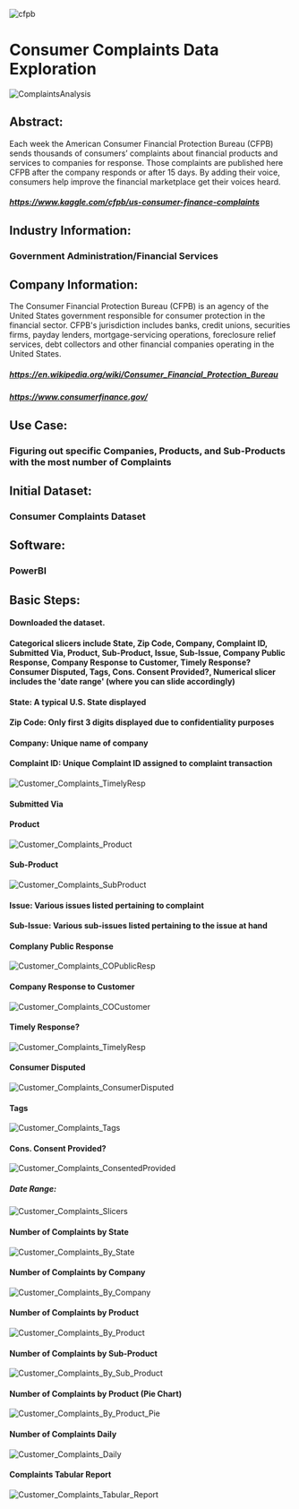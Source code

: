 ![cfpb](https://user-images.githubusercontent.com/19572673/62312334-eba51900-b45b-11e9-87f0-ba0e94c8e402.png)
# Consumer Complaints Data Exploration
![ComplaintsAnalysis](https://user-images.githubusercontent.com/19572673/57265265-cebb9e00-7044-11e9-95f3-ef2625564c23.PNG)
## Abstract:
Each week the American Consumer Financial Protection Bureau (CFPB) sends thousands of consumers’ complaints about financial products and services to companies for response. Those complaints are published here CFPB after the company responds or after 15 days. By adding their voice, consumers help improve the financial marketplace get their voices heard.
##### https://www.kaggle.com/cfpb/us-consumer-finance-complaints
## Industry Information: 
### Government Administration/Financial Services

## Company Information:
The Consumer Financial Protection Bureau (CFPB) is an agency of the United States government responsible for consumer protection in the financial sector. CFPB's jurisdiction includes banks, credit unions, securities firms, payday lenders, mortgage-servicing operations, foreclosure relief services, debt collectors and other financial companies operating in the United States. 
##### https://en.wikipedia.org/wiki/Consumer_Financial_Protection_Bureau
##### https://www.consumerfinance.gov/
## Use Case:
### Figuring out specific Companies, Products, and Sub-Products with the most number of Complaints
## Initial Dataset:
### Consumer Complaints Dataset
## Software:
### PowerBI
## Basic Steps:
#### Downloaded the dataset. 
#### Categorical slicers include State, Zip Code, Company, Complaint ID, Submitted Via, Product, Sub-Product, Issue, Sub-Issue, Company Public Response, Company Response to Customer, Timely Response? Consumer Disputed, Tags, Cons. Consent Provided?, Numerical slicer includes the 'date range' (where you can slide accordingly)
#### State: A typical U.S. State displayed
#### Zip Code: Only first 3 digits displayed due to confidentiality purposes
#### Company: Unique name of company
#### Complaint ID: Unique Complaint ID assigned to complaint transaction

![Customer_Complaints_TimelyResp](https://user-images.githubusercontent.com/19572673/60405762-42c77d80-9b80-11e9-9181-8429e7692181.PNG)

#### Submitted Via

#### Product
![Customer_Complaints_Product](https://user-images.githubusercontent.com/19572673/60405759-422ee700-9b80-11e9-91f4-d82fd5384d77.PNG)
#### Sub-Product
![Customer_Complaints_SubProduct](https://user-images.githubusercontent.com/19572673/60405760-42c77d80-9b80-11e9-912b-3710cdcfb507.PNG)
#### Issue: Various issues listed pertaining to complaint
#### Sub-Issue: Various sub-issues listed pertaining to the issue at hand
#### Complany Public Response
![Customer_Complaints_COPublicResp](https://user-images.githubusercontent.com/19572673/60405758-422ee700-9b80-11e9-8bef-d0835b5a8e27.PNG)
#### Company Response to Customer
![Customer_Complaints_COCustomer](https://user-images.githubusercontent.com/19572673/60405755-422ee700-9b80-11e9-9d1f-dcc939fc0c98.PNG)
#### Timely Response? 
![Customer_Complaints_TimelyResp](https://user-images.githubusercontent.com/19572673/60405762-42c77d80-9b80-11e9-9181-8429e7692181.PNG)
#### Consumer Disputed
![Customer_Complaints_ConsumerDisputed](https://user-images.githubusercontent.com/19572673/60405757-422ee700-9b80-11e9-9f8b-8724fefcf74f.PNG)
#### Tags
![Customer_Complaints_Tags](https://user-images.githubusercontent.com/19572673/60405761-42c77d80-9b80-11e9-8571-6d3f24798129.PNG)
#### Cons. Consent Provided?
![Customer_Complaints_ConsentedProvided](https://user-images.githubusercontent.com/19572673/60405756-422ee700-9b80-11e9-9021-45a2407a4a1f.PNG)
##### Date Range:
![Customer_Complaints_Slicers](https://user-images.githubusercontent.com/19572673/60402039-bdc86e00-9b57-11e9-8f48-39832bcb0c72.PNG)
#### Number of Complaints by State
![Customer_Complaints_By_State](https://user-images.githubusercontent.com/19572673/60402036-bdc86e00-9b57-11e9-92bf-a0087afb2532.PNG)
#### Number of Complaints by Company
![Customer_Complaints_By_Company](https://user-images.githubusercontent.com/19572673/60402033-bdc86e00-9b57-11e9-943d-ba0ad66150f2.PNG)
#### Number of Complaints by Product
![Customer_Complaints_By_Product](https://user-images.githubusercontent.com/19572673/60402034-bdc86e00-9b57-11e9-8839-0f8eabbc7e87.PNG)
#### Number of Complaints by Sub-Product
![Customer_Complaints_By_Sub_Product](https://user-images.githubusercontent.com/19572673/60402037-bdc86e00-9b57-11e9-8a9c-f4090c8e7e1d.PNG)
#### Number of Complaints by Product (Pie Chart)
![Customer_Complaints_By_Product_Pie](https://user-images.githubusercontent.com/19572673/60402035-bdc86e00-9b57-11e9-9930-a5b10e49d35f.PNG)
#### Number of Complaints Daily
![Customer_Complaints_Daily](https://user-images.githubusercontent.com/19572673/60402038-bdc86e00-9b57-11e9-88d0-5e19bc791d77.PNG)
#### Complaints Tabular Report
![Customer_Complaints_Tabular_Report](https://user-images.githubusercontent.com/19572673/60402040-bdc86e00-9b57-11e9-8fc2-63e932c2ec61.PNG)

